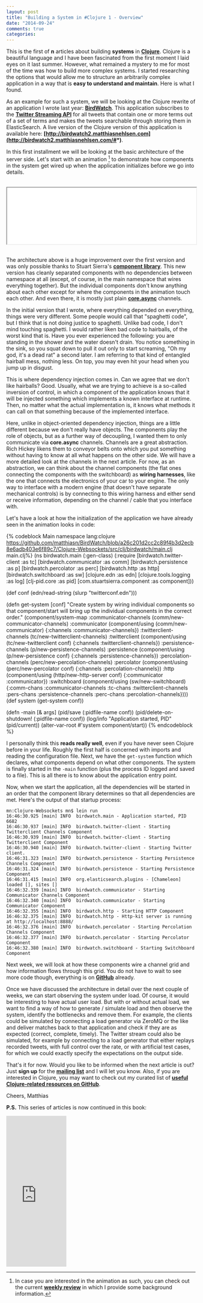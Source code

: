```yaml
---
layout: post
title: "Building a System in #Clojure 1 - Overview"
date: "2014-09-24"
comments: true
categories: 
---
```

This is the first of **n** articles about building **systems** in **[Clojure](http://clojure.org/)**. Clojure is a beautiful language and I have been fascinated from the first moment I laid eyes on it last summer. However, what remained a mystery to me for most of the time was how to build more complex systems. I started researching the options that would allow me to structure an arbitrarily complex application in a way that is **easy to understand and maintain**. Here is what I found.

<!-- more -->

As an example for such a system, we will be looking at the Clojure rewrite of an application I wrote last year: **[BirdWatch](https://github.com/matthiasn/BirdWatch)**. This application subscribes to the **[Twitter Streaming API](https://dev.twitter.com/docs/streaming-apis)** for all tweets that contain one or more terms out of a set of terms and makes the tweets searchable through storing them in ElasticSearch. A live version of the Clojure version of this application is available here: **[http://birdwatch2.matthiasnehlsen.com](http://birdwatch2.matthiasnehlsen.com/#*)**.

In this first installment we will be looking at the basic architecture of the server side. Let's start with an animation [^1] to demonstrate how components in the system get wired up when the application initializes before we go into details.

<br/>

<script language="javascript" type="text/javascript">
  function resizeIframe(obj) {
    obj.style.height = obj.contentWindow.document.body.scrollHeight + 'px';
    obj.style.width = obj.contentWindow.document.body.scrollWidth + 'px';
  }
</script>

<iframe width="100%;" src="/iframes/bw-anim/index.html" scrolling="no" onload="javascript:resizeIframe(this);" ></iframe>

<br/>
<br/>

The architecture above is a huge improvement over the first version and was only possible thanks to Stuart Sierra's **[component library](https://github.com/stuartsierra/component)**. This new version has cleanly separated components with no dependencies between namespace at all (except, of course, in the main namespace that wires everything together). But the individual components don't know anything about each other except for where the components in the animation touch each other. And even there, it is mostly just plain **[core.async](https://github.com/clojure/core.async)** channels.

In the initial version that I wrote, where everything depended on everything, things were very different. Some people would call that "spaghetti code", but I think that is not doing justice to spaghetti. Unlike bad code, I don't mind touching spaghetti. I would rather liken bad code to hairballs, of the worst kind that is. Have you ever experienced the following: you are standing in the shower and the water doesn't drain. You notice something in the sink, so you squat down to pull it out only to start screaming, "Oh my god, it's a dead rat" a second later. I am referring to that kind of entangled hairball mess, nothing less. On top, you may even hit your head when you jump up in disgust. 

This is where dependency injection comes in. Can we agree that we don't like hairballs? Good. Usually, what we are trying to achieve is a so-called inversion of control, in which a component of the application knows that it will be injected something which implements a known interface at runtime. Then, no matter what the actual implementation is, it knows what methods it can call on that something because of the implemented interface.

Here, unlike in object-oriented dependency injection, things are a little different because we don't really have objects. The components play the role of objects, but as a further way of decoupling, I wanted them to only communicate via **core.async** channels. Channels are a great abstraction. Rich Hickey likens them to conveyor belts onto which you put something without having to know at all what happens on the other side. We will have a more detailed look at the channels in the next article. For now, as an abstraction, we can think about the channel components (the flat ones connecting the components with the switchboard) as **wiring harnesses**, like the one that connects the electronics of your car to your engine. The only way to interface with a modern engine (that doesn't have separate mechanical controls) is by connecting to this wiring harness and either send or receive information, depending on the channel / cable that you interface with.

Let's have a look at how the initialization of the application we have already seen in the animation looks in code:

{% codeblock Main namespace lang:clojure https://github.com/matthiasn/BirdWatch/blob/a26c201d2cc2c89f4b3d2ecb8e6adb403e6f89c7/Clojure-Websockets/src/clj/birdwatch/main.clj main.clj%}
(ns birdwatch.main
  (:gen-class)
  (:require
   [birdwatch.twitter-client :as tc]
   [birdwatch.communicator :as comm]
   [birdwatch.persistence :as p]
   [birdwatch.percolator :as perc]
   [birdwatch.http :as http]
   [birdwatch.switchboard :as sw]
   [clojure.edn :as edn]
   [clojure.tools.logging :as log]
   [clj-pid.core :as pid]
   [com.stuartsierra.component :as component]))

(def conf (edn/read-string (slurp "twitterconf.edn")))

(defn get-system [conf]
  "Create system by wiring individual components so that component/start
  will bring up the individual components in the correct order."
  (component/system-map
   :communicator-channels (comm/new-communicator-channels)
   :communicator  (component/using (comm/new-communicator) {:channels :communicator-channels})
   :twitterclient-channels (tc/new-twitterclient-channels)
   :twitterclient (component/using (tc/new-twitterclient conf) {:channels :twitterclient-channels})
   :persistence-channels (p/new-persistence-channels)
   :persistence   (component/using (p/new-persistence conf) {:channels :persistence-channels})
   :percolation-channels (perc/new-percolation-channels)
   :percolator    (component/using (perc/new-percolator conf) {:channels :percolation-channels})
   :http          (component/using (http/new-http-server conf) {:communicator :communicator})
   :switchboard   (component/using (sw/new-switchboard) {:comm-chans :communicator-channels
                                                         :tc-chans :twitterclient-channels
                                                         :pers-chans :persistence-channels
                                                         :perc-chans :percolation-channels})))
(def system (get-system conf))

(defn -main [& args]
  (pid/save (:pidfile-name conf))
  (pid/delete-on-shutdown! (:pidfile-name conf))
  (log/info "Application started, PID" (pid/current))
  (alter-var-root #'system component/start))
{% endcodeblock %}

I personally think this **reads really well**, even if you have never seen Clojure before in your life. Roughly the first half is concerned with imports and reading the configuration file. Next, we have the ````get-system```` function which declares, what components depend on what other components. The system is finally started in the ````-main```` function (plus the process ID logged and saved to a file). This is all there is to know about the application entry point. 

Now, when we start the application, all the dependencies will be started in an order that the component library determines so that all dependencies are met. Here's the output of that startup process:

    mn:Clojure-Websockets mn$ lein run
    16:46:30.925 [main] INFO  birdwatch.main - Application started, PID 6682
    16:46:30.937 [main] INFO  birdwatch.twitter-client - Starting Twitterclient Channels Component
    16:46:30.939 [main] INFO  birdwatch.twitter-client - Starting Twitterclient Component
    16:46:30.940 [main] INFO  birdwatch.twitter-client - Starting Twitter client.
    16:46:31.323 [main] INFO  birdwatch.persistence - Starting Persistence Channels Component
    16:46:31.324 [main] INFO  birdwatch.persistence - Starting Persistence Component
    16:46:31.415 [main] INFO  org.elasticsearch.plugins - [Chameleon] loaded [], sites []
    16:46:32.339 [main] INFO  birdwatch.communicator - Starting Communicator Channels Component
    16:46:32.340 [main] INFO  birdwatch.communicator - Starting Communicator Component
    16:46:32.355 [main] INFO  birdwatch.http - Starting HTTP Component
    16:46:32.375 [main] INFO  birdwatch.http - Http-kit server is running at http://localhost:8888/
    16:46:32.376 [main] INFO  birdwatch.percolator - Starting Percolation Channels Component
    16:46:32.377 [main] INFO  birdwatch.percolator - Starting Percolator Component
    16:46:32.380 [main] INFO  birdwatch.switchboard - Starting Switchboard Component

Next week, we will look at how these components wire a channel grid and how information flows through this grid. You do not have to wait to see more code though, everything is on **[GitHub](https://github.com/matthiasn/BirdWatch)** already.

Once we have discussed the architecture in detail over the next couple of weeks, we can start observing the system under load. Of course, it would be interesting to have actual user load. But with or without actual load, we want to find a way of how to generate / simulate load and then observe the system, identify the bottlenecks and remove them. For example, the clients could be simulated by connecting a load generator via ZeroMQ or the like and deliver matches back to that application and check if they are as expected (correct, complete, timely). The Twitter stream could also be simulated, for example by connecting to a load generator that either replays recorded tweets, with full control over the rate, or with artificial test cases, for which we could exactly specify the expectations on the output side.

That's it for now. Would you like to be informed when the next article is out? Just **sign up** for the <a href="http://eepurl.com/y0HWv" target="_blank"><strong>mailing list</strong></a> and I will let you know. Also, if you are interested in Clojure, you may want to check out my curated list of **[useful Clojure-related resources on GitHub](https://github.com/matthiasn/Clojure-Resources)**.

Cheers,
Matthias

**P.S.** This series of articles is now continued in this book:
<iframe width="160" height="400" src="https://leanpub.com/building-a-system-in-clojure/embed" frameborder="0" allowtransparency="true"></iframe>

[^1]: In case you are interested in the animation as such, you can check out the current **[weekly review](/blog/2014/09/23/weekly-update/)** in which I provide some background information.